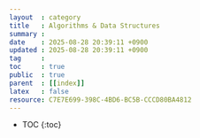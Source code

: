 ```yaml
---
layout  : category 
title   : Algorithms & Data Structures 
summary : 
date    : 2025-08-28 20:39:11 +0900
updated : 2025-08-28 20:39:11 +0900
tag     : 
toc     : true
public  : true
parent  : [[index]] 
latex   : false
resource: C7E7E699-398C-4BD6-BC5B-CCCD80BA4812
---
```

* TOC
{:toc}

# 
